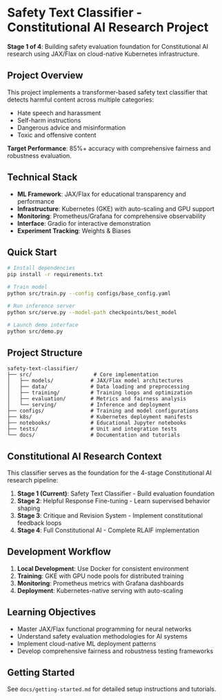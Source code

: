 # Safety Text Classifier - Constitutional AI Research Project

**Stage 1 of 4**: Building safety evaluation foundation for Constitutional AI research using JAX/Flax on cloud-native Kubernetes infrastructure.

## Project Overview

This project implements a transformer-based safety text classifier that detects harmful content across multiple categories:
- Hate speech and harassment
- Self-harm instructions
- Dangerous advice and misinformation
- Toxic and offensive content

**Target Performance**: 85%+ accuracy with comprehensive fairness and robustness evaluation.

## Technical Stack

- **ML Framework**: JAX/Flax for educational transparency and performance
- **Infrastructure**: Kubernetes (GKE) with auto-scaling and GPU support
- **Monitoring**: Prometheus/Grafana for comprehensive observability
- **Interface**: Gradio for interactive demonstration
- **Experiment Tracking**: Weights & Biases

## Quick Start

```bash
# Install dependencies
pip install -r requirements.txt

# Train model
python src/train.py --config configs/base_config.yaml

# Run inference server
python src/serve.py --model-path checkpoints/best_model

# Launch demo interface
python src/demo.py
```

## Project Structure

```
safety-text-classifier/
├── src/                    # Core implementation
│   ├── models/            # JAX/Flax model architectures
│   ├── data/              # Data loading and preprocessing
│   ├── training/          # Training loops and optimization
│   ├── evaluation/        # Metrics and fairness analysis
│   └── serving/           # Inference and deployment
├── configs/               # Training and model configurations
├── k8s/                   # Kubernetes deployment manifests
├── notebooks/             # Educational Jupyter notebooks
├── tests/                 # Unit and integration tests
└── docs/                  # Documentation and tutorials
```

## Constitutional AI Research Context

This classifier serves as the foundation for the 4-stage Constitutional AI research pipeline:

1. **Stage 1 (Current)**: Safety Text Classifier - Build evaluation foundation
2. **Stage 2**: Helpful Response Fine-tuning - Learn supervised behavior shaping
3. **Stage 3**: Critique and Revision System - Implement constitutional feedback loops
4. **Stage 4**: Full Constitutional AI - Complete RLAIF implementation

## Development Workflow

1. **Local Development**: Use Docker for consistent environment
2. **Training**: GKE with GPU node pools for distributed training
3. **Monitoring**: Prometheus metrics with Grafana dashboards
4. **Deployment**: Kubernetes-native serving with auto-scaling

## Learning Objectives

- Master JAX/Flax functional programming for neural networks
- Understand safety evaluation methodologies for AI systems
- Implement cloud-native ML deployment patterns
- Develop comprehensive fairness and robustness testing frameworks

## Getting Started

See `docs/getting-started.md` for detailed setup instructions and tutorials.